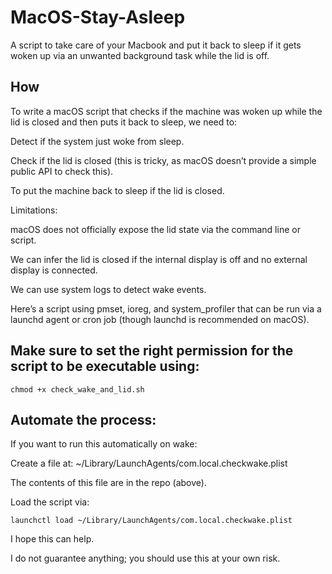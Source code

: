 # MacOS-Stay-Asleep

A script to take care of your Macbook and put it back to sleep if it gets woken up via an unwanted background task while the lid is off.

## How

To write a macOS script that checks if the machine was woken up while the lid is closed and then puts it back to sleep, we need to:

Detect if the system just woke from sleep.

Check if the lid is closed (this is tricky, as macOS doesn’t provide a simple public API to check this).

To put the machine back to sleep if the lid is closed.

Limitations:

macOS does not officially expose the lid state via the command line or script.

We can infer the lid is closed if the internal display is off and no external display is connected.

We can use system logs to detect wake events.

Here’s a script using pmset, ioreg, and system_profiler that can be run via a launchd agent or cron job (though launchd is recommended on macOS).

## Make sure to set the right permission for the script to be executable using:

```
chmod +x check_wake_and_lid.sh
```

## Automate the process:

If you want to run this automatically on wake:

Create a file at: ~/Library/LaunchAgents/com.local.checkwake.plist

The contents of this file are in the repo (above).

Load the script via:

```
launchctl load ~/Library/LaunchAgents/com.local.checkwake.plist
```

I hope this can help.

I do not guarantee anything; you should use this at your own risk.
